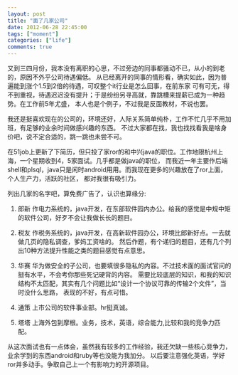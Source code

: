 ```yaml
---
layout: post
title: "面了几家公司"
date: 2012-06-28 22:45:00
tags: ["moment"]
categories: ["life"]
comments: true
---
```


又到三四月份，我本没有离职的心思，不过旁边的同事都骚动不已，从小的到老的，原因不外乎公司待遇偏低。 从已经离开的同事的情形看，确实如此，因为普遍能到涨个1.5到2倍的待遇，可叹整个it行业是怎么回事，在前东家 可有可无，得不到重视，待遇迟迟没有提升；于是纷纷另寻高就，靠跳槽来提薪已成为一种趋势。在工作前5年尤盛， 本人也是个例子，不过我是反面教材，不说也罢。

我还是挺喜欢现在的公司的，环境还好，人际关系简单纯朴，工作不忙几乎不用加班，有足够的业余时间做感兴趣的东西。 不过大家都在找，我也找找看我是啥身价吧，说不定合适的，跳一跳也未尝不可。

在51job上更新了下简历，但只投了家ror的和中兴java的职位。工作地限杭州上海，一个星期收到4，5家面试。几乎都是做java的职位， 而我近一年主要作后端shell和plsql，java只是闲时android用用。而我现在更多的兴趣放在了ror上面，个人生产力，活跃的社区， 都对我很有吸引力。

列出几家的名字吧，算免费广告了，认识也算缘分: 

  1. 郎新 作电力系统的，java开发，在东部软件园内办公。给我的感觉是中规中矩的软件公司，好歹不会让我做长长的题目。

  2. 税友 作税务系统的，java开发，在高新软件园办公，环境比郎新好点。一去就做几页的隐私调查，爹妈工资啥的。 然后作题，有个递归的题目，还有几个列出10种方法提升性能之类的题目感觉有点意思。

  3. 华赛 华为做安全的子公司，也要填很多隐私的内容。不过技术面的面试官问的挺有水平，不会考你那些死记硬背的内容。 需要比较底层的知识，和我的知识结构不太匹配，其实有几个问题比如“设计一个协议可靠的传输2个文件”，当时没什么思路， 表现的不好，有点可惜。

  4. 通策 上市公司的软件事业部。hr挺真诚。

  5. 塔塔 上海外包到摩根。业务，技术，英语，综合能力,比较和我的竞争力匹配。

从这次面试也有一点体会，虽然我有较多的工作经验，我还欠缺一些核心竞争力，业余学到的东西android和ruby等也没能为我加分。 以后要注意强化英语，学好ror并多动手。争取自己上一个有影响力的开源项目。
